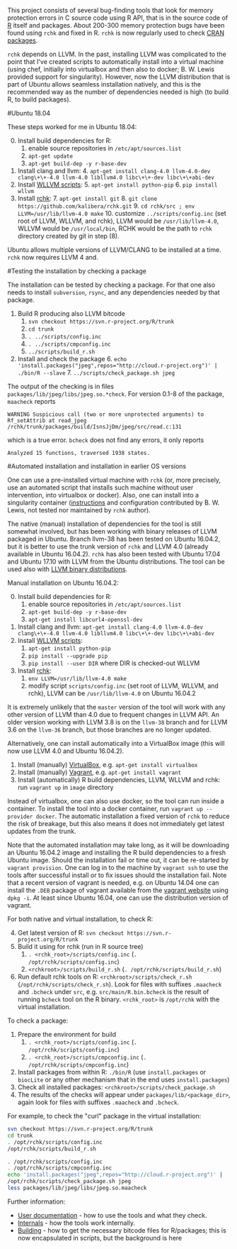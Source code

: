 
This project consists of several bug-finding tools that look for memory
protection errors in C source code using R API, that is in the source code
of [R](http://www.r-project.org/) itself and packages.  About 200-300 memory
protection bugs have been found using `rchk` and fixed in R. `rchk` is
now regularly used to check
[CRAN packages](https://github.com/kalibera/cran-checks/tree/master/rchk).

`rchk` depends on LLVM.  In the past, installing LLVM was complicated to the
point that I've created scripts to automatically install into a virtual
machine (using chef, initially into virtualbox and then also to docker;
B. W. Lewis provided support for singularity). However, now the LLVM
distribution that is part of Ubuntu allows seamless installation natively,
and this is the recommended way as the number of dependencies needed is high
(to build R, to build packages).

#Ubuntu 18.04

These steps worked for me in Ubuntu 18.04:

0. Install build dependencies for R:
	1. enable source repositories in `/etc/apt/sources.list`
	2. `apt-get update`
	3. `apt-get build-dep -y r-base-dev`
1. Install clang and llvm:
	4. `apt-get install clang-4.0 llvm-4.0-dev clang\+\+-4.0 llvm-4.0 libllvm4.0 libc\+\+-dev libc\+\+abi-dev`
2. Install [WLLVM scripts](https://github.com/travitch/whole-program-llvm):
	5. `apt-get install python-pip`
	6. `pip install wllvm`
3. Install [rchk](https://github.com/kalibera/rchk.git):
	7. `apt-get install git`
	8. `git clone https://github.com/kalibera/rchk.git`
	9. `cd rchk/src ; env LLVM=/usr/lib/llvm-4.0 make`
	10. customize `../scripts/config.inc` (set root of LLVM, WLLVM, and rchk), LLVM
	would be `/usr/lib/llvm-4.0`, WLLVM would be `/usr/local/bin`, RCHK would be the
	path to `rchk` directory created by git in step (8).

Ubuntu allows multiple versions of LLVM/CLANG to be installed at a time.
`rchk` now requires LLVM 4 and.

#Testing the installation by checking a package

The installation can be tested by checking a package.  For that one also
needs to install `subversion`, `rsync`, and any dependencies needed by that
package.

1. Build R producing also LLVM bitcode
	1. `svn checkout https://svn.r-project.org/R/trunk`
	2. `cd trunk`
	3. `. ../scripts/config.inc`
	4. `. ../scripts/cmpconfig.inc`
	5. `../scripts/build_r.sh`
2. Install and check the package
	6. `echo 'install.packages("jpeg",repos="http://cloud.r-project.org")' |  ./bin/R --slave`
	7. `../scripts/check_package.sh jpeg`

The output of the checking is in files
`packages/lib/jpeg/libs/jpeg.so.*check`. For version 0.1-8 of the package,
`maacheck` reports

```
WARNING Suspicious call (two or more unprotected arguments) to Rf_setAttrib at read_jpeg /rchk/trunk/packages/build/IsnsJjDm/jpeg/src/read.c:131
```

which is a true error. `bcheck` does not find any errors, it only reports

```
Analyzed 15 functions, traversed 1938 states.
```

#Automated installation and installation in earlier OS versions

One can use a pre-installed virtual machine with `rchk` (or, more precisely,
use an automated script that installs such machine without user
intervention, into virtualbox or docker).  Also, one can install into a
singularity container ([instructions](image/README_SINGULARITY.md) and
configuration contributed by B. W. Lewis, not tested nor maintained by
`rchk` author).

The native (manual) installation of dependencies for the tool is still
somewhat involved, but has been working with binary releases of LLVM
packaged in Ubuntu.  Branch llvm-38 has been tested on Ubuntu 16.04.2, but
it is better to use the trunk version of `rchk` and LLVM 4.0 (already
available in Ubuntu 16.04.2).  `rchk` has also been tested with Ubuntu 17.04
and Ubuntu 17.10 with LLVM from the Ubuntu distributions.  The tool can be
used also with [LLVM binary distributions](http://llvm.org/releases/download.html).

Manual installation on Ubuntu 16.04.2:

0. Install build dependencies for R:
	1. enable source repositories in `/etc/apt/sources.list`
	2. `apt-get build-dep -y r-base-dev`
	3. `apt-get install libcurl4-openssl-dev`
1. Install clang and llvm: `apt-get install clang-4.0 llvm-4.0-dev clang\+\+-4.0 llvm-4.0 libllvm4.0 libc\+\+-dev libc\+\+abi-dev`
2. Install [WLLVM scripts](https://github.com/travitch/whole-program-llvm):
	1. `apt-get install python-pip`
	2. `pip install --upgrade pip`
	3. `pip install --user DIR` where DIR is checked-out WLLVM
3. Install [rchk](https://github.com/kalibera/rchk.git):
	1. `env LLVM=/usr/lib/llvm-4.0 make`
	2. modify script `scripts/config.inc` (set root of LLVM, WLLVM, and rchk), LLVM can be `/usr/lib/llvm-4.0` on Ubuntu 16.04.2

It is extremely unlikely that the `master` version of the tool will work
with any other version of LLVM than 4.0 due to frequent changes in LLVM API. 
An older version working with LLVM 3.8 is on the `llvm-38` branch and for
LLVM 3.6 on the `llvm-36` branch, but those branches are no longer updated.

Alternatively, one can install automatically into a VirtualBox image (this
will now use LLVM 4.0 and Ubuntu 16.04.2).

1. Install (manually) [VirtualBox](https://www.virtualbox.org/wiki/Downloads), e.g. `apt-get install virtualbox`
2. Install (manually) [Vagrant](https://www.vagrantup.com/), e.g. `apt-get install vagrant`
3. Install (automatically) R build dependencies, LLVM, WLLVM and rchk: run `vagrant up` in `image` directory

Instead of virtualbox, one can also use docker, so the tool can run inside a
container.  To install the tool into a docker container, run `vagrant up
--provider docker`. The automatic installation a fixed version of `rchk`
to reduce the risk of breakage, but this also means it does not immediately
get latest updates from the trunk.

Note that the automated installation may take long, as it will be
downloading an Ubuntu 16.04.2 image and installing the R build dependencies
to a fresh Ubuntu image. Should the installation fail or time out, it can
be re-started by `vagrant provision`. One can log in to the machine by
`vagrant ssh` to use the tools after successful install or to fix issues
should the installation fail. Note that a recent version of vagrant is
needed, e.g. on Ubuntu 14.04 one can install the `.DEB` package of vagrant
available from the [vagrant website](https://www.vagrantup.com/downloads.html)
using `dpkg -i`. At least since Ubuntu 16.04, one can use the distribution
version of vagrant.

For both native and virtual installation, to check R:

4. Get latest version of R: `svn checkout https://svn.r-project.org/R/trunk`
5. Build it using for rchk (run in R source tree)
	1. `. <rchk_root>/scripts/config.inc` (`. /opt/rchk/scripts/config.inc`)
	2. `<rchkroot>/scripts/build_r.sh` (`. /opt/rchk/scripts/build_r.sh`)
6. Run default rchk tools on R: `<rchkroot>/scripts/check_r.sh` (`/opt/rchk/scripts/check_r.sh`). Look for
files with suffixes `.maacheck` and `.bcheck` under `src`, e.g. 
`src/main/R.bin.bcheck` is the result of running `bcheck` tool on the R
binary. `<rchk_root>` is `/opt/rchk` with the virtual installation.

To check a package:

1. Prepare the environment for build
	1. `. <rchk_root>/scripts/config.inc` (`. /opt/rchk/scripts/config.inc`)
	2. `. <rchk_root>/scripts/cmpconfig.inc` (`. /opt/rchk/scripts/cmpconfig.inc`)
2. Install packages from within R: `./bin/R` (use `install.packages` or
`biocLite` or any other mechanism that in the end uses `install.packages`)
3. Check all installed packages: `<rchkroot>/scripts/check_package.sh`
4. The results of the checks will appear under `packages/lib/<package_dir>`,
again look for files with suffixes `.maacheck` and `.bcheck`.

For example, to check the "curl" package in the virtual installation:

```bash
svn checkout https://svn.r-project.org/R/trunk
cd trunk
. /opt/rchk/scripts/config.inc
/opt/rchk/scripts/build_r.sh

. /opt/rchk/scripts/config.inc
. /opt/rchk/scripts/cmpconfig.inc
echo 'install.packages("jpeg",repos="http://cloud.r-project.org")' |  ./bin/R --slave
/opt/rchk/scripts/check_package.sh jpeg
less packages/lib/jpeg/libs/jpeg.so.maacheck
```

Further information:

* [User documentation](doc/USAGE.md) - how to use the tools and what they check.
* [Internals](doc/INTERNALS.md) - how the tools work internally.
* [Building](doc/BUILDING.md) - how to get the necessary bitcode files for R/packages; this is now encapsulated in scripts, but the background is here

